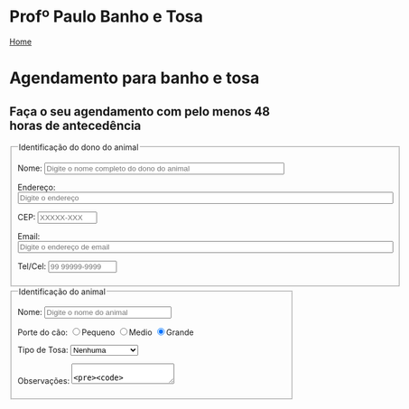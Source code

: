 # Profº Paulo Banho e Tosa

<!doctype html>
<html lang="pt-br">
<head>
<meta charset="utf-8">
<title>Meu amigo cão</title>
<script src="interacao/html5shiv.min.js"></script>    
</head>

<body id="banhoEtosa">
<a href="index.html">Home</a>
<main>    
<h1> Agendamento para banho e tosa </h1>
<h2> Faça o seu agendamento com pelo menos 48 horas de antecedência</h2>

<form method="post" id="contato" action="obrigado.html">
    <fieldset id="ident_dono">
        <legend>Identificação do dono do animal</legend>

<p><label for="nome_dono">Nome:</label> <input type="text" name="nome_dono" id="nome_dono" size = "50" placeholder="Digite o nome completo do dono do animal" maxlength="100"/></p>

<p><label for="endereco">Endereço:</label> <input type="text" name="endereco" id="endereco" size = "80" placeholder="Digite o endereço" maxlength="60"/></p>

<p><label for="cep">CEP:</label> <input type="text" name="cep" id="cep"  size = "10"  placeholder="XXXXX-XXX" maxlength="9"/></p>

<p><label for="email_dono">Email:</label> <input type="email" name="email_dono" id="email_dono" size = "80"  placeholder="Digite o endereço de email" maxlength="60"></p> 

<p><label for="tel_dono">Tel/Cel:</label> <input type="text" name="tel_dono" id="tel_dono" size = "12" placeholder="99 99999-9999" maxlength="13"/></p>
    </fieldset>
    <fieldset id="ident_animal">
        <legend>Identificação do animal</legend>
<p>
    <label for="nome_animal">Nome:</label> <input type="text" name="nome_animal" id="nome_animal"  size = "25"  placeholder="Digite o nome do animal" maxlength="40"/></p>
    <p>
        Porte do cão:
        <input type="radio" name="porte_animal" id="animal_pequeno" value="0">Pequeno
        <input type="radio" name="porte_animal" id="animal_medio" value="1">Medio
        <input type="radio" name="porte_animal" id="animal_grande" value="2" checked>Grande
    </p>
    <p>
        Tipo de Tosa:
        <select name="tipo_tosa" id="tipo_tosa">
            <option value="0">Nenhuma</option>
            <option value="1">Tosa Padrão</option>
            <option value="2">Tosa Higienica</option>
            <option value="3">Tosa na Tesoura</option>
            <option value="4">Tosa da Raça</option>
            <option value="5">Tosa Bebê</option>
        </select>
    </p>
    <p>
        Observações:
        <textarea name="q_obs" id="q_obs" placeholder="Digita alguma informação sobre o animal">

        </textarea>
    </p>
    </fieldset>
    <fieldset id="ident_marcacao">
        <legend>Horario - Não atendemos aos Domingos, Feriados e Segundas-Feiras</legend>
        <p>
            Indique os dias da semana de sua preferencia:<br>
            <input type="checkbox" name="dia_semana" id="terça-feira" value="0">Terça-feira
            <input type="checkbox" name="dia_semana" id="quarta-feira" value="1">Quarta-feira
            <input type="checkbox" name="dia_semana" id="quinta-feira" value="2">Quinta-feira
            <input type="checkbox" name="dia_semana" id="sexta-feira" value="3">Sexta-feira
            <input type="checkbox" name="dia_semana" id="sabado" value="4">Sabado
        </p>
        <p>
            Primeira opção de Horario
            <input type="date" name="pdata" id="pdata"> 
        </p>
        <p>
            Segunda opção de Horario
            <input type="date" name="sdata" id="sdata">
        </p>
    </fieldset>
<input type="submit" value="Enviar">

</form>
</main>
<footer>
    <p>Atendimento: <a href="mailto:atendimento@meuamigocao.com.br">atendimento@meuamigocao.com.br</a>
        - (0XX) 9999-9999 / (0XX) 8888-8888</p>
</footer>
</body>
</html>
